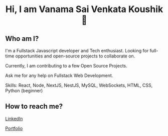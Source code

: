 <h1 align="center">Hi, I am Vanama Sai Venkata Koushik 👋</h1>


## Who am I?
I'm a Fullstack Javascript developer and Tech enthusiast.
Looking for full-time opportunities and open-source projects to collaborate on.

Currently, I am contributing to a few Open Source Projects.

Ask me for any help on Fullstack Web Development.

Skills: React, Node, NextJS, NestJS, MySQL, WebSockets, HTML, CSS, Python (beginner)

## How to reach me?

<p align="left">
   <a target="_blank" href="https://www.linkedin.com/in/koushikvsv/">LinkedIn</a>
</p>
<p align="left">
   <a target="_blank" href="https://www.vsvkoushik.dev/">Portfolio</a>
</p>

<!--
**KoushikVanama/KoushikVanama** is a ✨ _special_ ✨ repository because its `README.md` (this file) appears on your GitHub profile.

Here are some ideas to get you started:

- 🔭 I’m currently working on ...
- 🌱 I’m currently learning ...
- 👯 I’m looking to collaborate on ...
- 🤔 I’m looking for help with ...
- 💬 Ask me about ...
- 📫 How to reach me: ...
- 😄 Pronouns: ...
- ⚡ Fun fact: ...
-->
